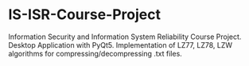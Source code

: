 # IS-ISR-Course-Project
Information Security and Information System Reliability Course Project. Desktop Application with PyQt5. Implementation of LZ77, LZ78, LZW algorithms for compressing/decompressing .txt files.
